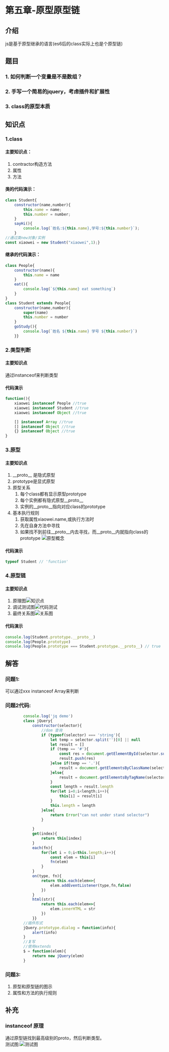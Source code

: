 # 第五章-原型原型链
## 介绍
js是基于原型继承的语言(es6后的class实际上也是个原型链)  
## 题目
### 1. 如何判断一个变量是不是数组？
### 2. 手写一个简易的jquery，考虑插件和扩展性  
### 3. class的原型本质

## 知识点
### 1.class
#### 主要知识点：
1. contractor构造方法
2. 属性
3. 方法
#### 类的代码演示：
```js
class Student{
    constructor(name,number){
        this.name = name;
        this.number = number;
    }
    sayHi(){
        console.log(`姓名:${this.name},学号:${this.number}`);
    }
//通过类new对象/实例
const xiaowei = new Student("xiaowei",1);}
```
#### 继承的代码演示：
```js
class People{
    constructor(name){
        this.name = name
    }
    eat(){
        console.log(`${this.name} eat something`)
    }
}
class Student extends People{
    constructor(name,number){
        super(name)
        this.number = number
    }
    goStudy(){
        console.log(`姓名 ${this.name} 学号 ${this.number}`)
    }}
```
### 2.类型判断
#### 主要知识点
通过instanceof来判断类型
#### 代码演示
```js
function(){
    xiaowei instanceof People //true
    xiaowei instanceof Student //true
    xiaowei instanceof Object //true

    [] instanceof Array //true
    [] instanceof Object //true
    {} instanceof Object //true
}
```
### 3.原型
#### 主要知识点
1. __proto\_\_ 是隐式原型  
2. prototype是显式原型  
3. 原型关系  
    1. 每个class都有显示原型prototype
    2. 每个实例都有隐式原型__proto\_\_
    3. 实例的__proto\_\_指向对应class的prototype
4. 基本执行规则
    1. 获取属性xiaowei.name,或执行方法时
    2. 先在自身方法中寻找
    3. 如果找不到前往__proto\_\_内去寻找，而__proto\_\_内就指向class的prototype
![原型概念](./images/1.png)
#### 代码演示
```js
typeof Student // 'function'
```
### 4.原型链
#### 主要知识点
1. 原理图![知识点](./images/2.png)
2. 调试测试图![代码测试](./images/3.png)
3. 最终关系图![关系图](./images/4.png)
#### 代码演示
```js
console.log(Student.prototype.__proto__)
console.log(People.prototype)
console.log(People.prototype === Student.prototype.__proto__) // true
```
## 解答
### 问题1:
可以通过xxx instanceof Array来判断  
### 问题2代码:
```js
        console.log('jq demo')
        class jQuery{
            constructor(selector){
                //dom 查询
                if (typeof(selector) === 'string'){
                    let temp = selector.split('')[0] || null
                    let result = []
                    if (temp == '#'){
                        const res = document.getElementById(selector.substring(1,selector.length))
                        result.push(res)
                    }else if(temp == '.'){
                        result = document.getElementsByClassName(selector.substring(1,selector.length))
                    }else{
                        result = document.getElementsByTagName(selector)
                    }
                    const length = result.length
                    for(let i=0;i<length;i++){
                        this[i] = result[i]
                    }
                    this.length = length
                }else{
                    return Error("can not under stand selector")
                }
                
            }
            get(index){
                return this[index]
            }
            each(fn){
                for(let i = 0;i<this.length;i++){
                    const elem = this[i]
                    fn(elem)
                }
            }
            on(type, fn){
                return this.each(elem=>{
                    elem.addEventListener(type,fn,false)
                })
            }
            html(str){
                return this.each(elem=>{
                    elem.innerHTML = str
                })
            }}
        //插件形式
        jQuery.prototype.dialog = function(info){
            alert(info)
        }
        //复写
        //使用extends
        $ = function(elem){
            return new jQuery(elem)
        }
```
### 问题3:
1. 原型和原型链的图示
2. 属性和方法的执行规则
## 补充
### instanceof 原理
通过原型链找到最高级别的proto，然后判断类型。  
测试图:![测试图](./images/5.png)